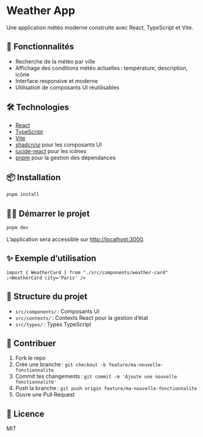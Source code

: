 # Weather App

Une application météo moderne construite avec React, TypeScript et Vite.

## 🚀 Fonctionnalités

- Recherche de la météo par ville
- Affichage des conditions météo actuelles : température, description, icône
- Interface responsive et moderne
- Utilisation de composants UI réutilisables

## 🛠️ Technologies

- [React](https://react.dev/)
- [TypeScript](https://www.typescriptlang.org/)
- [Vite](https://vitejs.dev/)
- [shadcn/ui](https://ui.shadcn.com/) pour les composants UI
- [lucide-react](https://lucide.dev/) pour les icônes
- [pnpm](https://pnpm.io/) pour la gestion des dépendances

## 📦 Installation

```bash
pnpm install
```

## 🏃‍♂️ Démarrer le projet

```bash
pnpm dev
```

L’application sera accessible sur [http://localhost:3000](http://localhost:3000).

## ✨ Exemple d’utilisation

```tsx
import { WeatherCard } from "./src/components/weather-card"
;<WeatherCard city='Paris' />
```

## 📁 Structure du projet

- `src/components/` : Composants UI
- `src/contexts/` : Contexts React pour la gestion d’état
- `src/types/` : Types TypeScript

## 🤝 Contribuer

1. Fork le repo
2. Crée une branche : `git checkout -b feature/ma-nouvelle-fonctionnalite`
3. Commit tes changements : `git commit -m 'Ajoute une nouvelle fonctionnalité'`
4. Push la branche : `git push origin feature/ma-nouvelle-fonctionnalite`
5. Ouvre une Pull Request

## 📄 Licence

MIT
